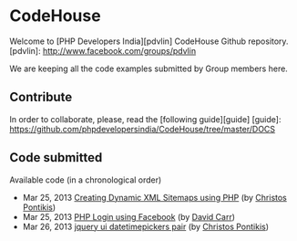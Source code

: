 CodeHouse
=========

Welcome to [PHP Developers India][pdvlin] CodeHouse Github repository.
[pdvlin]: http://www.facebook.com/groups/pdvlin

We are keeping all the code examples submitted by Group members here.

Contribute
----------

In order to collaborate, please, read the [following guide][guide]
[guide]: https://github.com/phpdevelopersindia/CodeHouse/tree/master/DOCS

Code submitted
--------------

Available code (in a chronological order)

* Mar 25, 2013 [Creating Dynamic XML Sitemaps using PHP][php-sitemaps] (by [Christos Pontikis][pontikis])
* Mar 25, 2013 [PHP Login using Facebook][php-fb-login] (by [David Carr][carr])
* Mar 26, 2013 [jquery ui datetimepickers pair][jdt-pair] (by [Christos Pontikis][pontikis])


[php-sitemaps]: https://github.com/phpdevelopersindia/CodeHouse/tree/master/creating-dynamic-xml-sitemaps-using-php
[jdt-pair]: https://github.com/phpdevelopersindia/CodeHouse/tree/master/jquery-ui-datetimepickers-pair
[pontikis]: http://www.pontikis.net
[php-fb-login]: https://github.com/phpdevelopersindia/CodeHouse/tree/master/facebook
[carr]: http://www.daveismyname.com/
